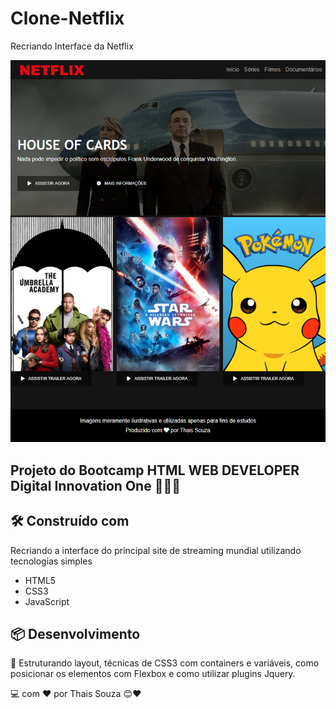 # Clone-Netflix

Recriando Interface da Netflix

<img src="https://github.com/thaisouza30/Clone-Netflix/blob/master/print-full.png"/>

## Projeto do Bootcamp HTML WEB DEVELOPER Digital Innovation One 🚀🚀🚀 

## 🛠️ Construído com

Recriando a interface do principal site de streaming mundial utilizando tecnologias simples

* HTML5
* CSS3
* JavaScript

## 📦 Desenvolvimento

🎯 Estruturando layout, técnicas de CSS3 com containers e variáveis, como posicionar os elementos com Flexbox e como utilizar plugins Jquery.

💻 com ❤️ por Thais Souza 😊❤️
